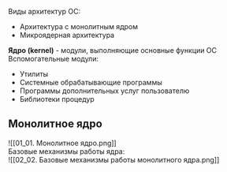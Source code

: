 Виды архитектур ОС:
- Архитектура с монолитным ядром
- Микроядерная архитектура
  
**Ядро (kernel)** - модули, выполняющие основные функции ОС  
Вспомогательные модули:
- Утилиты
- Системные обрабатывающие программы
- Программы дополнительных услуг пользователю
- Библиотеки процедур
## Монолитное ядро
![[01_01. Монолитное ядро.png]]  
Базовые механизмы работы ядра:  
![[02_02. Базовые механизмы работы монолитного ядра.png]]